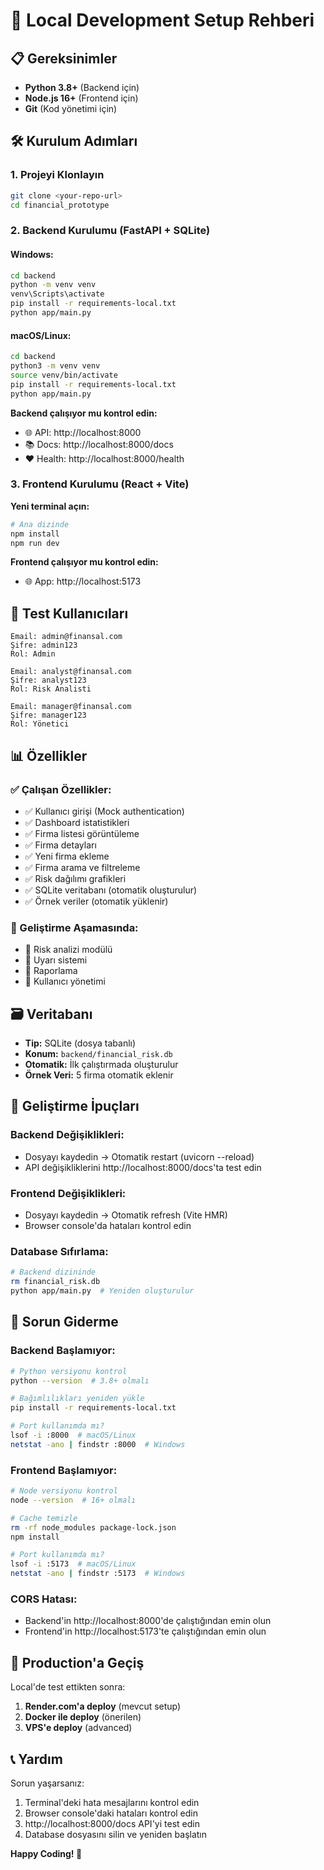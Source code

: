 # 🚀 Local Development Setup Rehberi

## 📋 Gereksinimler

- **Python 3.8+** (Backend için)
- **Node.js 16+** (Frontend için)
- **Git** (Kod yönetimi için)

## 🛠️ Kurulum Adımları

### 1. Projeyi Klonlayın
```bash
git clone <your-repo-url>
cd financial_prototype
```

### 2. Backend Kurulumu (FastAPI + SQLite)

#### Windows:
```bash
cd backend
python -m venv venv
venv\Scripts\activate
pip install -r requirements-local.txt
python app/main.py
```

#### macOS/Linux:
```bash
cd backend
python3 -m venv venv
source venv/bin/activate
pip install -r requirements-local.txt
python app/main.py
```

**Backend çalışıyor mu kontrol edin:**
- 🌐 API: http://localhost:8000
- 📚 Docs: http://localhost:8000/docs
- ❤️ Health: http://localhost:8000/health

### 3. Frontend Kurulumu (React + Vite)

**Yeni terminal açın:**
```bash
# Ana dizinde
npm install
npm run dev
```

**Frontend çalışıyor mu kontrol edin:**
- 🌐 App: http://localhost:5173

## 🔑 Test Kullanıcıları

```
Email: admin@finansal.com
Şifre: admin123
Rol: Admin

Email: analyst@finansal.com  
Şifre: analyst123
Rol: Risk Analisti

Email: manager@finansal.com
Şifre: manager123
Rol: Yönetici
```

## 📊 Özellikler

### ✅ Çalışan Özellikler:
- ✅ Kullanıcı girişi (Mock authentication)
- ✅ Dashboard istatistikleri
- ✅ Firma listesi görüntüleme
- ✅ Firma detayları
- ✅ Yeni firma ekleme
- ✅ Firma arama ve filtreleme
- ✅ Risk dağılımı grafikleri
- ✅ SQLite veritabanı (otomatik oluşturulur)
- ✅ Örnek veriler (otomatik yüklenir)

### 🚧 Geliştirme Aşamasında:
- 🚧 Risk analizi modülü
- 🚧 Uyarı sistemi
- 🚧 Raporlama
- 🚧 Kullanıcı yönetimi

## 🗃️ Veritabanı

- **Tip:** SQLite (dosya tabanlı)
- **Konum:** `backend/financial_risk.db`
- **Otomatik:** İlk çalıştırmada oluşturulur
- **Örnek Veri:** 5 firma otomatik eklenir

## 🔧 Geliştirme İpuçları

### Backend Değişiklikleri:
- Dosyayı kaydedin → Otomatik restart (uvicorn --reload)
- API değişikliklerini http://localhost:8000/docs'ta test edin

### Frontend Değişiklikleri:
- Dosyayı kaydedin → Otomatik refresh (Vite HMR)
- Browser console'da hataları kontrol edin

### Database Sıfırlama:
```bash
# Backend dizininde
rm financial_risk.db
python app/main.py  # Yeniden oluşturulur
```

## 🐛 Sorun Giderme

### Backend Başlamıyor:
```bash
# Python versiyonu kontrol
python --version  # 3.8+ olmalı

# Bağımlılıkları yeniden yükle
pip install -r requirements-local.txt

# Port kullanımda mı?
lsof -i :8000  # macOS/Linux
netstat -ano | findstr :8000  # Windows
```

### Frontend Başlamıyor:
```bash
# Node versiyonu kontrol
node --version  # 16+ olmalı

# Cache temizle
rm -rf node_modules package-lock.json
npm install

# Port kullanımda mı?
lsof -i :5173  # macOS/Linux
netstat -ano | findstr :5173  # Windows
```

### CORS Hatası:
- Backend'in http://localhost:8000'de çalıştığından emin olun
- Frontend'in http://localhost:5173'te çalıştığından emin olun

## 🚀 Production'a Geçiş

Local'de test ettikten sonra:

1. **Render.com'a deploy** (mevcut setup)
2. **Docker ile deploy** (önerilen)
3. **VPS'e deploy** (advanced)

## 📞 Yardım

Sorun yaşarsanız:
1. Terminal'deki hata mesajlarını kontrol edin
2. Browser console'daki hataları kontrol edin
3. http://localhost:8000/docs API'yi test edin
4. Database dosyasını silin ve yeniden başlatın

**Happy Coding! 🎉**
